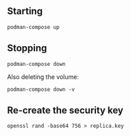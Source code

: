 
## Starting

```shell
podman-compose up
```

## Stopping

```shell
podman-compose down
```

Also deleting the volume:

```shell
podman-compose down -v
```

## Re-create the security key

```shell
openssl rand -base64 756 > replica.key
```

